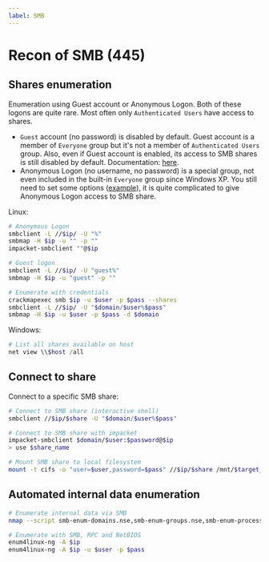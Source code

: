 ```yaml
---
label: SMB
---
```


# Recon of SMB (445)

## Shares enumeration

Enumeration using Guest account or Anonymous Logon. Both of these logons are quite rare. Most often only `Authenticated Users` have access to shares.

- `Guest` account (no password) is disabled by default. Guest account is a member of `Everyone` group but it's not a member of `Authenticated Users` group. Also, even if Guest account is enabled, its access to SMB shares is still disabled by default. Documentation: [here](https://learn.microsoft.com/en-us/troubleshoot/windows-server/networking/guest-access-in-smb2-is-disabled-by-default).
- Anonymous Logon (no username, no password) is a special group, not even included in the built-in `Everyone` group since Windows XP. You still need to set some options ([example](https://learn.microsoft.com/en-us/previous-versions/windows/it-pro/windows-10/security/threat-protection/security-policy-settings/network-access-let-everyone-permissions-apply-to-anonymous-users)), it is quite complicated to give Anonymous Logon access to SMB share.

Linux:

```bash
# Anonymous Logon
smbclient -L //$ip/ -U "%"
smbmap -H $ip -u "" -p ""
impacket-smbclient ""@$ip

# Guest logon
smbclient -L //$ip/ -U "guest%"
smbmap -H $ip -u "guest" -p ""

# Enumerate with credentials
crackmapexec smb $ip -u $user -p $pass --shares
smbclient -L //$ip/ -U "$domain/$user%$pass"
smbmap -H $ip -u $user -p $pass -d $domain
```

Windows:

```powershell
# List all shares available on host
net view \\$host /all
```

## Connect to share

Connect to a specific SMB share:

```bash
# Connect to SMB share (interactive shell)
smbclient //$ip/$share -U "$domain/$user%$pass"

# Connect to SMB share with impacket
impacket-smbclient $domain/$user:$password@$ip 
> use $share_name

# Mount SMB share to local filesystem
mount -t cifs -o "user=$user,password=$pass" //$ip/$share /mnt/$target_dir
```

## Automated internal data enumeration

```bash
# Enumerate internal data via SMB
nmap --script smb-enum-domains.nse,smb-enum-groups.nse,smb-enum-processes.nse,smb-enum-services.nse,smb-enum-sessions.nse,smb-enum-shares.nse,smb-enum-users.nse,smb-protocols -p445 $ip

# Enumerate with SMB, RPC and NetBIOS
enum4linux-ng -A $ip
enum4linux-ng -A $ip -u $user -p $pass
```
